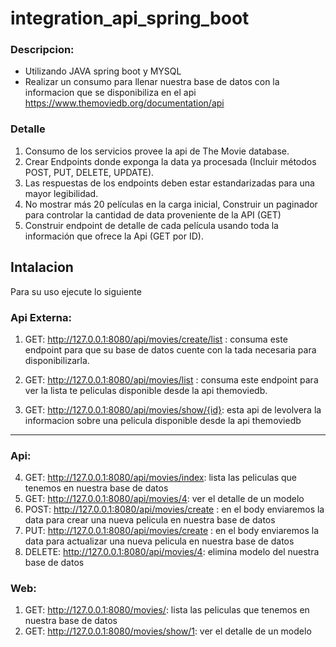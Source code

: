 # integration_api_spring_boot

### Descripcion:
- Utilizando JAVA spring boot y MYSQL
- Realizar un consumo para llenar nuestra base de datos con la informacion que se disponibiliza en el api    https://www.themoviedb.org/documentation/api

### Detalle

1. Consumo de los servicios provee la api de The Movie database. 
2. Crear Endpoints donde exponga la data ya procesada (Incluir métodos POST, PUT, DELETE, UPDATE).
3. Las respuestas de los endpoints deben estar estandarizadas para una mayor legibilidad.
4. No mostrar más 20 películas en la carga inicial, Construir un paginador para controlar la cantidad de data
proveniente de la API (GET)
5. Construir endpoint de detalle de cada película usando toda la información que ofrece la Api (GET por ID).

## Intalacion
Para su uso ejecute lo siguiente

### Api Externa:

1. GET: http://127.0.0.1:8080/api/movies/create/list : consuma este endpoint para que su base de datos cuente con la tada necesaria para disponibilizarla.

2.  GET: http://127.0.0.1:8080/api/movies/list : consuma este endpoint para ver la lista te peliculas disponible desde la api themoviedb.

3.  GET: http://127.0.0.1:8080/api/movies/show/{id}: esta api de levolvera la informacion sobre una pelicula disponible desde la api themoviedb

________________________________________________________________________________________________________

### Api:

4.  GET: http://127.0.0.1:8080/api/movies/index: lista las peliculas que tenemos en nuestra base de datos
5.  GET: http://127.0.0.1:8080/api/movies/4: ver el detalle de un modelo
6.  POST: http://127.0.0.1:8080/api/movies/create : en el body enviaremos la data para crear una nueva pelicula en nuestra base de datos
7.  PUT: http://127.0.0.1:8080/api/movies/create : en el body enviaremos la data para actualizar una nueva pelicula en nuestra base de datos
8.  DELETE: http://127.0.0.1:8080/api/movies/4: elimina modelo del nuestra base de datos

### Web: 

1. GET: http://127.0.0.1:8080/movies/: lista las peliculas que tenemos en nuestra base de datos
2. GET: http://127.0.0.1:8080/movies/show/1: ver el detalle de un modelo


